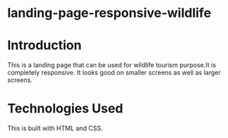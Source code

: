 # landing-page-responsive-wildlife

# Introduction
This is a landing page that can be used for wildlife tourism purpose.It is completely responsive. It looks good on smaller screens as well as larger screens.

# Technologies Used
This is built with HTML and CSS.
